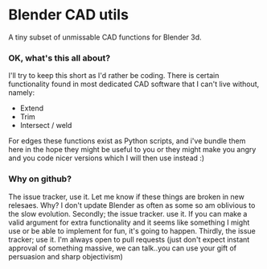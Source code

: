Blender CAD utils
=================

A tiny subset of unmissable CAD functions for Blender 3d.

### OK, what's this all about?

I'll try to keep this short as I'd rather be coding. There is certain functionality found in most dedicated CAD software that I can't live without, namely:  

  - Extend
  - Trim
  - Intersect / weld

For edges these functions exist as Python scripts, and i've bundle them here in the hope they might be useful to you or they might make you angry and you code nicer versions which I will then use instead :)

### Why on github?

The issue tracker, use it. Let me know if these things are broken in new relesaes. Why? I don't update Blender as often as some so am oblivious to the slow evolution. Secondly; the issue tracker. use it. If you can make a valid argument for extra functionality and it seems like something I might use or be able to implement for fun, it's going to happen. Thirdly, the issue tracker; use it. I'm always open to pull requests (just don't expect instant approval of something massive, we can talk..you can use your gift of persuasion and sharp objectivism)

  
